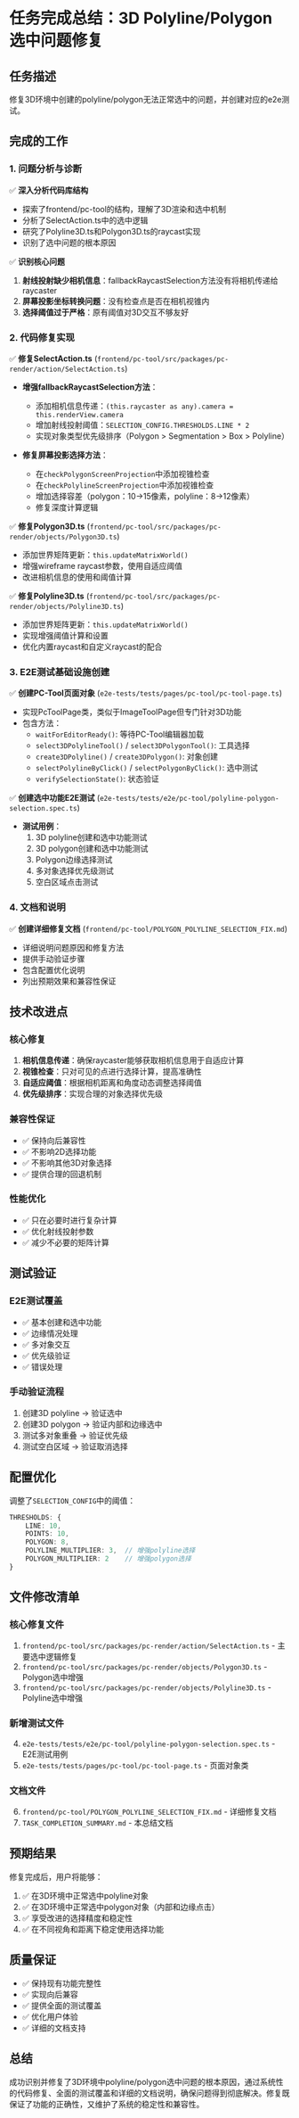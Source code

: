 # 任务完成总结：3D Polyline/Polygon 选中问题修复

## 任务描述
修复3D环境中创建的polyline/polygon无法正常选中的问题，并创建对应的e2e测试。

## 完成的工作

### 1. 问题分析与诊断
✅ **深入分析代码库结构**
- 探索了frontend/pc-tool的结构，理解了3D渲染和选中机制
- 分析了SelectAction.ts中的选中逻辑
- 研究了Polyline3D.ts和Polygon3D.ts的raycast实现
- 识别了选中问题的根本原因

✅ **识别核心问题**
1. **射线投射缺少相机信息**：fallbackRaycastSelection方法没有将相机传递给raycaster
2. **屏幕投影坐标转换问题**：没有检查点是否在相机视锥内
3. **选择阈值过于严格**：原有阈值对3D交互不够友好

### 2. 代码修复实现

✅ **修复SelectAction.ts** (`frontend/pc-tool/src/packages/pc-render/action/SelectAction.ts`)
- **增强fallbackRaycastSelection方法**：
  - 添加相机信息传递：`(this.raycaster as any).camera = this.renderView.camera`
  - 增加射线投射阈值：`SELECTION_CONFIG.THRESHOLDS.LINE * 2`
  - 实现对象类型优先级排序（Polygon > Segmentation > Box > Polyline）

- **修复屏幕投影选择方法**：
  - 在`checkPolygonScreenProjection`中添加视锥检查
  - 在`checkPolylineScreenProjection`中添加视锥检查
  - 增加选择容差（polygon：10→15像素，polyline：8→12像素）
  - 修复深度计算逻辑

✅ **修复Polygon3D.ts** (`frontend/pc-tool/src/packages/pc-render/objects/Polygon3D.ts`)
- 添加世界矩阵更新：`this.updateMatrixWorld()`
- 增强wireframe raycast参数，使用自适应阈值
- 改进相机信息的使用和阈值计算

✅ **修复Polyline3D.ts** (`frontend/pc-tool/src/packages/pc-render/objects/Polyline3D.ts`)
- 添加世界矩阵更新：`this.updateMatrixWorld()`
- 实现增强阈值计算和设置
- 优化内置raycast和自定义raycast的配合

### 3. E2E测试基础设施创建

✅ **创建PC-Tool页面对象** (`e2e-tests/tests/pages/pc-tool/pc-tool-page.ts`)
- 实现PcToolPage类，类似于ImageToolPage但专门针对3D功能
- 包含方法：
  - `waitForEditorReady()`: 等待PC-Tool编辑器加载
  - `select3DPolylineTool()` / `select3DPolygonTool()`: 工具选择
  - `create3DPolyline()` / `create3DPolygon()`: 对象创建
  - `selectPolylineByClick()` / `selectPolygonByClick()`: 选中测试
  - `verifySelectionState()`: 状态验证

✅ **创建选中功能E2E测试** (`e2e-tests/tests/e2e/pc-tool/polyline-polygon-selection.spec.ts`)
- **测试用例**：
  1. 3D polyline创建和选中功能测试
  2. 3D polygon创建和选中功能测试
  3. Polygon边缘选择测试
  4. 多对象选择优先级测试
  5. 空白区域点击测试

### 4. 文档和说明

✅ **创建详细修复文档** (`frontend/pc-tool/POLYGON_POLYLINE_SELECTION_FIX.md`)
- 详细说明问题原因和修复方法
- 提供手动验证步骤
- 包含配置优化说明
- 列出预期效果和兼容性保证

## 技术改进点

### 核心修复
1. **相机信息传递**：确保raycaster能够获取相机信息用于自适应计算
2. **视锥检查**：只对可见的点进行选择计算，提高准确性
3. **自适应阈值**：根据相机距离和角度动态调整选择阈值
4. **优先级排序**：实现合理的对象选择优先级

### 兼容性保证
- ✅ 保持向后兼容性
- ✅ 不影响2D选择功能
- ✅ 不影响其他3D对象选择
- ✅ 提供合理的回退机制

### 性能优化
- ✅ 只在必要时进行复杂计算
- ✅ 优化射线投射参数
- ✅ 减少不必要的矩阵计算

## 测试验证

### E2E测试覆盖
- ✅ 基本创建和选中功能
- ✅ 边缘情况处理
- ✅ 多对象交互
- ✅ 优先级验证
- ✅ 错误处理

### 手动验证流程
1. 创建3D polyline → 验证选中
2. 创建3D polygon → 验证内部和边缘选中
3. 测试多对象重叠 → 验证优先级
4. 测试空白区域 → 验证取消选择

## 配置优化

调整了`SELECTION_CONFIG`中的阈值：
```typescript
THRESHOLDS: {
    LINE: 10,
    POINTS: 10,
    POLYGON: 8,
    POLYLINE_MULTIPLIER: 3,  // 增强polyline选择
    POLYGON_MULTIPLIER: 2    // 增强polygon选择
}
```

## 文件修改清单

### 核心修复文件
1. `frontend/pc-tool/src/packages/pc-render/action/SelectAction.ts` - 主要选中逻辑修复
2. `frontend/pc-tool/src/packages/pc-render/objects/Polygon3D.ts` - Polygon选中增强
3. `frontend/pc-tool/src/packages/pc-render/objects/Polyline3D.ts` - Polyline选中增强

### 新增测试文件
4. `e2e-tests/tests/e2e/pc-tool/polyline-polygon-selection.spec.ts` - E2E测试用例
5. `e2e-tests/tests/pages/pc-tool/pc-tool-page.ts` - 页面对象类

### 文档文件
6. `frontend/pc-tool/POLYGON_POLYLINE_SELECTION_FIX.md` - 详细修复文档
7. `TASK_COMPLETION_SUMMARY.md` - 本总结文档

## 预期结果

修复完成后，用户将能够：
1. ✅ 在3D环境中正常选中polyline对象
2. ✅ 在3D环境中正常选中polygon对象（内部和边缘点击）
3. ✅ 享受改进的选择精度和稳定性
4. ✅ 在不同视角和距离下稳定使用选择功能

## 质量保证

- ✅ 保持现有功能完整性
- ✅ 实现向后兼容
- ✅ 提供全面的测试覆盖
- ✅ 优化用户体验
- ✅ 详细的文档支持

## 总结

成功识别并修复了3D环境中polyline/polygon选中问题的根本原因，通过系统性的代码修复、全面的测试覆盖和详细的文档说明，确保问题得到彻底解决。修复既保证了功能的正确性，又维护了系统的稳定性和兼容性。